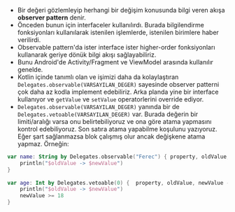 * Bir değeri gözlemleyip herhangi bir değişim konusunda bilgi veren akışa **observer pattern** denir.
* Önceden bunun için interfaceler kullanılırdı. Burada bilgilendirme fonksiyonları kullanılarak istenilen işlemlerde, istenilen birimlere haber verilirdi.
* Observable pattern'da ister interface ister higher-order fonksiyonları kullanarak geriye dönük bilgi akışı sağlayabiliriz.
* Bunu Android'de Activity/Fragment ve ViewModel arasında kullanılır genelde.
* Kotlin içinde tanımlı olan ve işimizi daha da kolaylaştıran `Delegates.observable(VARSAYILAN_DEGER)` sayesinde observer patterni çok daha az kodla implement edebiliriz. Arka planda yine bir interface kullanıyor ve `getValue` ve `setValue` operatorlerini override ediyor.
* `Delegates.observable(VARSAYILAN_DEGER)` yanında bir de `Delegates.vetoable(VARSAYILAN_DEGER)` var. Burada değerin bir limiti/aralığı varsa onu belirtebiliyoruz ve ona göre atama yapmasını kontrol edebiliyoruz. Son satıra atama yapabilme koşulunu yazıyoruz. Eğer şart sağlanmazsa blok çalışmış olur ancak değişkene atama yapmaz. Örneğin:
```kotlin
var name: String by Delegates.observable("Ferec") { property, oldValue, newValue ->  
    println("$oldValue -> $newValue")  
}  
  
var age: Int by Delegates.vetoable(0) {  property, oldValue, newValue ->  
    println("$oldValue -> $newValue")  
    newValue >= 18  
}
```
